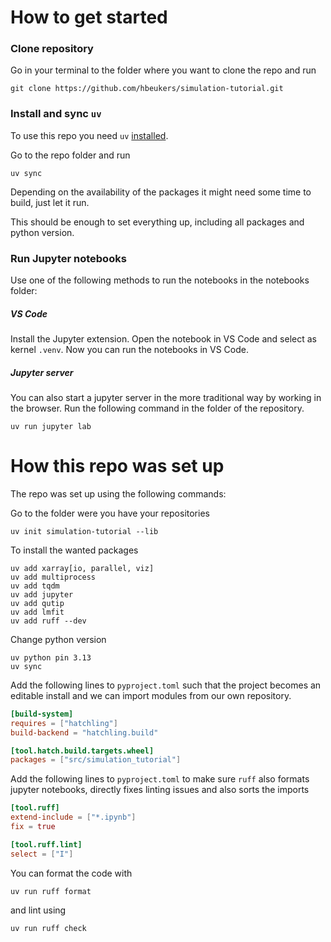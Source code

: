 # How to get started

### Clone repository

Go in your terminal to the folder where you want to clone the repo and run

```shell
git clone https://github.com/hbeukers/simulation-tutorial.git
```

### Install and sync `uv`

To use this repo you need `uv` [installed](https://docs.astral.sh/uv/getting-started/installation/).

Go to the repo folder and run

```shell
uv sync
```
Depending on the availability of the packages it might need some time to build, just let it run.

This should be enough to set everything up, including all packages and python version.

### Run Jupyter notebooks

Use one of the following methods to run the notebooks in the notebooks folder:

##### VS Code
Install the Jupyter extension. Open the notebook in VS Code and select as kernel `.venv`. Now you can run the notebooks in VS Code.

##### Jupyter server
You can also start a jupyter server in the more traditional way by working in the browser. Run the following command in the folder of the repository.

```shell
uv run jupyter lab
```

# How this repo was set up

The repo was set up using the following commands:

Go to the folder were you have your repositories

```shell
uv init simulation-tutorial --lib
```

To install the wanted packages 
```shell
uv add xarray[io, parallel, viz]
uv add multiprocess
uv add tqdm
uv add jupyter
uv add qutip
uv add lmfit
uv add ruff --dev
```

Change python version
```shell
uv python pin 3.13
uv sync
```

Add the following lines to `pyproject.toml` such that the project becomes an editable install and we can import modules from our own repository.
```toml
[build-system]
requires = ["hatchling"]
build-backend = "hatchling.build"

[tool.hatch.build.targets.wheel]
packages = ["src/simulation_tutorial"]
```

Add the following lines to `pyproject.toml` to make sure `ruff` also formats jupyter notebooks, directly fixes linting issues and also sorts the imports
```toml
[tool.ruff]
extend-include = ["*.ipynb"]
fix = true

[tool.ruff.lint]
select = ["I"]
```

You can format the code with
```shell
uv run ruff format
```
and lint using
```shell
uv run ruff check
```